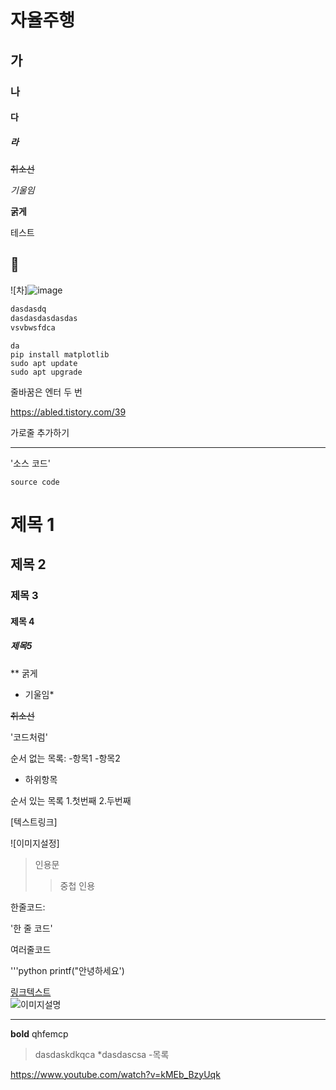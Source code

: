 # 자율주행 

## 가
### 나
#### 다
##### 라
~~취소선~~

*기울임*

**굵게**


테스트

## 🚗
![차]![image](https://github.com/user-attachments/assets/d72b926c-f26a-4bd3-988d-72a3df90bea8)


``` bash
dasdasdq
dasdasdasdasdas
vsvbwsfdca
```


```
da
pip install matplotlib
sudo apt update
sudo apt upgrade
```

줄바꿈은 엔터 두 번

https://abled.tistory.com/39

가로줄 추가하기


[<!--link-->](https://www.youtube.com/watch?v=kMEb_BzyUqk)


------------


'소스 코드'

`source code`


# 제목 1
## 제목 2
### 제목 3
#### 제목 4
##### 제목5

** 굵게

* 기울임*

~~취소선~~

'코드처럼'

순서 없는 목록:
-항목1
-항목2
 - 하위항목

순서 있는 목록
1.첫번째
2.두번째

[텍스트링크]

![이미지설정]

>인용문
>>중첩 인용
>

한줄코드:

'한 줄 코드'

여러줄코드


'''python
printf("안녕하세요')


[링크텍스트](https://example.com)  
![이미지설명](https://example.com/image.png)




___
**bold**
qhfemcp

> dasdaskdkqca
*dasdascsa
-목록
> 
https://www.youtube.com/watch?v=kMEb_BzyUqk
